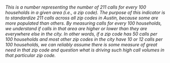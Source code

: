 
###### This is a number representing the number of 211 calls for every 100 households in a given area (i.e., a zip code). The purpose of this indicator is to standardize 211 calls across all zip codes in Austin, because some are more populated than others. By measuring calls for every 100 households, we understand if calls in that area are higher or lower than they are everywhere else in the city. In other words, if a zip code has 50 calls per 100 households and most other zip codes in the city have 10 or 12 calls per 100 households, we can reliably assume there is some measure of great need in that zip code and question what is driving such high call volumes in that particular zip code.
